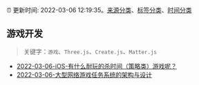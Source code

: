 :alarm_clock: 更新时间: 2022-03-06 12:19:35。[来源分类](../README.md)、[标签分类](../TAGS.md)、[时间分类](../TIMELINE.md)

## 游戏开发


> 关键字：`游戏`、`Three.js`、`Create.js`、`Matter.js`



- [2022-03-06-iOS-有什么耐玩的杀时间（策略类）游戏呢？](https://www.v2ex.com/t/838407) 
- [2022-03-06-大型网络游戏任务系统的架构与设计](https://toutiao.io/k/fi7mzll) 